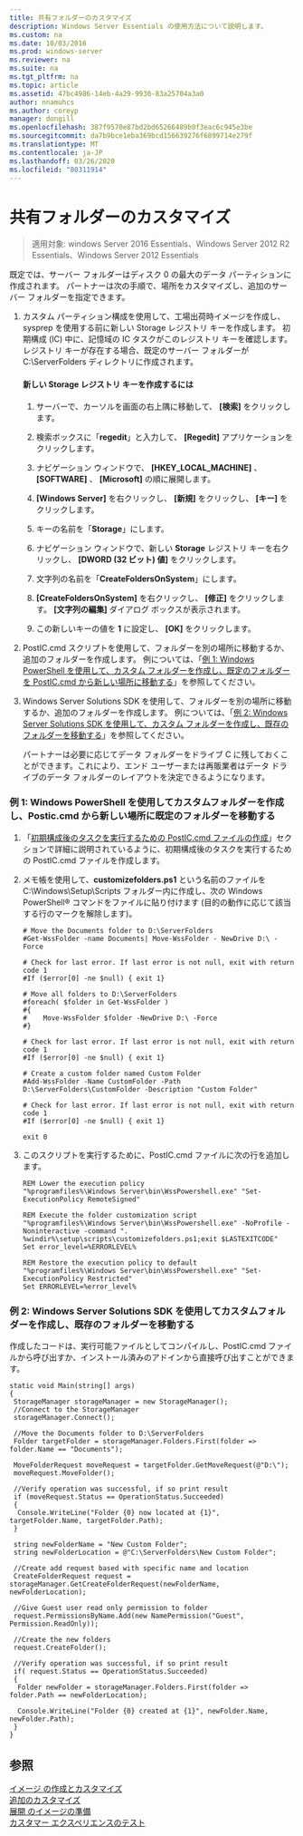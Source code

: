 ```yaml
---
title: 共有フォルダーのカスタマイズ
description: Windows Server Essentials の使用方法について説明します。
ms.custom: na
ms.date: 10/03/2016
ms.prod: windows-server
ms.reviewer: na
ms.suite: na
ms.tgt_pltfrm: na
ms.topic: article
ms.assetid: 47bc4986-14eb-4a29-9930-83a25704a3a0
author: nnamuhcs
ms.author: coreyp
manager: dongill
ms.openlocfilehash: 387f9570e87bd2bd65266489b0f3eac6c945e3be
ms.sourcegitcommit: da7b9bce1eba369bcd156639276f6899714e279f
ms.translationtype: MT
ms.contentlocale: ja-JP
ms.lasthandoff: 03/26/2020
ms.locfileid: "80311914"
---
```

# <a name="customize-shared-folders"></a>共有フォルダーのカスタマイズ

>適用対象: windows Server 2016 Essentials、Windows Server 2012 R2 Essentials、Windows Server 2012 Essentials

既定では、サーバー フォルダーはディスク 0 の最大のデータ パーティションに作成されます。 パートナーは次の手順で、場所をカスタマイズし、追加のサーバー フォルダーを指定できます。  
  
1. カスタム パーティション構成を使用して、工場出荷時イメージを作成し、sysprep を使用する前に新しい Storage レジストリ キーを作成します。 初期構成 (IC) 中に、記憶域の IC タスクがこのレジストリ キーを確認します。 レジストリ キーが存在する場合、既定のサーバー フォルダーが C:\ServerFolders ディレクトリに作成されます。  
  
   #### <a name="to-create-a-new-storage-registry-key"></a>新しい Storage レジストリ キーを作成するには  
  
   1.  サーバーで、カーソルを画面の右上隅に移動して、 **[検索]** をクリックします。  
  
   2.  検索ボックスに「**regedit**」と入力して、 **[Regedit]** アプリケーションをクリックします。  
  
   3.  ナビゲーション ウィンドウで、 **[HKEY_LOCAL_MACHINE]** 、 **[SOFTWARE]** 、 **[Microsoft]** の順に展開します。  
  
   4.  **[Windows Server]** を右クリックし、 **[新規]** をクリックし、 **[キー]** をクリックします。  
  
   5.  キーの名前を「**Storage**」にします。  
  
   6.  ナビゲーション ウィンドウで、新しい **Storage** レジストリ キーを右クリックし、 **[DWORD (32 ビット) 値]** をクリックします。  
  
   7.  文字列の名前を「**CreateFoldersOnSystem**」にします。  
  
   8.  **[CreateFoldersOnSystem]** を右クリックし、 **[修正]** をクリックします。 **[文字列の編集]** ダイアログ ボックスが表示されます。  
  
   9. この新しいキーの値を **1** に設定し、 **[OK]** をクリックします。  
  
2. PostIC.cmd スクリプトを使用して、フォルダーを別の場所に移動するか、追加のフォルダーを作成します。 例については、「[例 1: Windows PowerShell を使用して、カスタム フォルダーを作成し、既定のフォルダーを PostIC.cmd から新しい場所に移動する](Customize-Shared-Folders.md#BKMK_Example1)」を参照してください。  
  
3. Windows Server Solutions SDK を使用して、フォルダーを別の場所に移動するか、追加のフォルダーを作成します。 例については、「[例 2: Windows Server Solutions SDK を使用して、カスタム フォルダーを作成し、既存のフォルダーを移動する](Customize-Shared-Folders.md#BKMK_Example2)」を参照してください。  
  
   パートナーは必要に応じてデータ フォルダーをドライブ C に残しておくことができます。これにより、エンド ユーザーまたは再販業者はデータ ドライブのデータ フォルダーのレイアウトを決定できるようになります。  
  
###  <a name="example-1-create-a-custom-folder-and-move-the-default-folders-to-a-new-location-from-posticcmd-by-using-windows-powershell"></a><a name="BKMK_Example1"></a>例 1: Windows PowerShell を使用してカスタムフォルダーを作成し、Postic.cmd から新しい場所に既定のフォルダーを移動する  
  
1.  「[初期構成後のタスクを実行するための PostIC.cmd ファイルの作成](Create-the-PostIC.cmd-File-for-Running-Post-Initial-Configuration-Tasks.md)」セクションで詳細に説明されているように、初期構成後のタスクを実行するための PostIC.cmd ファイルを作成します。  
  
2.  メモ帳を使用して、**customizefolders.ps1** という名前のファイルを C:\Windows\Setup\Scripts フォルダー内に作成し、次の Windows PowerShell® コマンドをファイルに貼り付けます (目的の動作に応じて該当する行のマークを解除します)。  
  
    ```  
    # Move the Documents folder to D:\ServerFolders  
    #Get-WssFolder -name Documents| Move-WssFolder - NewDrive D:\ -Force  
  
    # Check for last error. If last error is not null, exit with return code 1  
    #If ($error[0] -ne $null) { exit 1}   
  
    # Move all folders to D:\ServerFolders  
    #foreach( $folder in Get-WssFolder )  
    #{  
    #    Move-WssFolder $folder -NewDrive D:\ -Force  
    #}  
  
    # Check for last error. If last error is not null, exit with return code 1  
    #If ($error[0] -ne $null) { exit 1}   
  
    # Create a custom folder named Custom Folder  
    #Add-WssFolder -Name CustomFolder -Path D:\ServerFolders\CustomFolder -Description "Custom Folder"  
  
    # Check for last error. If last error is not null, exit with return code 1  
    #If ($error[0] -ne $null) { exit 1}   
  
    exit 0  
    ```  
  
3.  このスクリプトを実行するために、PostIC.cmd ファイルに次の行を追加します。  
  
    ```  
    REM Lower the execution policy  
    "%programfiles%\Windows Server\bin\WssPowershell.exe" "Set-ExecutionPolicy RemoteSigned"  
  
    REM Execute the folder customization script  
    "%programfiles%\Windows Server\bin\WssPowershell.exe" -NoProfile -Noninteractive -command ". %windir%\setup\scripts\customizefolders.ps1;exit $LASTEXITCODE"  
    Set error_level=%ERRORLEVEL%  
  
    REM Restore the execution policy to default  
    "%programfiles%\Windows Server\bin\WssPowershell.exe" "Set-ExecutionPolicy Restricted"  
    Set ERRORLEVEL=%error_level%  
    ```  
  
###  <a name="example-2-create-a-custom-folder-and-move-an-existing-folder-by-using-the-windows-server-solutions-sdk"></a><a name="BKMK_Example2"></a>例 2: Windows Server Solutions SDK を使用してカスタムフォルダーを作成し、既存のフォルダーを移動する  
 作成したコードは、実行可能ファイルとしてコンパイルし、PostIC.cmd ファイルから呼び出すか、インストール済みのアドインから直接呼び出すことができます。  
  
```  
static void Main(string[] args)  
{  
 StorageManager storageManager = new StorageManager();  
 //Connect to the StorageManager  
 storageManager.Connect();  
  
 //Move the Documents folder to D:\ServerFolders  
 Folder targetFolder = storageManager.Folders.First(folder => folder.Name == "Documents");  
  
 MoveFolderRequest moveRequest = targetFolder.GetMoveRequest(@"D:\");  
 moveRequest.MoveFolder();  
  
 //Verify operation was successful, if so print result  
 if (moveRequest.Status == OperationStatus.Succeeded)  
 {  
  Console.WriteLine("Folder {0} now located at {1}", targetFolder.Name, targetFolder.Path);  
 }  
  
 string newFolderName = "New Custom Folder";  
 string newFolderLocation = @"C:\ServerFolders\New Custom Folder";  
  
 //Create add request based with specific name and location  
 CreateFolderRequest request = storageManager.GetCreateFolderRequest(newFolderName, newFolderLocation);  
  
 //Give Guest user read only permission to folder  
 request.PermissionsByName.Add(new NamePermission("Guest", Permission.ReadOnly));  
  
 //Create the new folders  
 request.CreateFolder();  
  
 //Verify operation was successful, if so print result  
 if( request.Status == OperationStatus.Succeeded)  
 {  
  Folder newFolder = storageManager.Folders.First(folder => folder.Path == newFolderLocation);  
  
  Console.WriteLine("Folder {0} created at {1}", newFolder.Name, newFolder.Path);  
 }  
}  
```  
  
## <a name="see-also"></a>参照  
 [イメージ  の作成とカスタマイズ](Creating-and-Customizing-the-Image.md)  
 [追加のカスタマイズ](Additional-Customizations.md)   
 [展開  のイメージの準備](Preparing-the-Image-for-Deployment.md)  
 [カスタマー エクスペリエンスのテスト](Testing-the-Customer-Experience.md)
